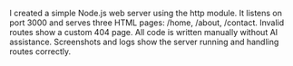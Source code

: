 I created a simple Node.js web server using the http module. 
It listens on port 3000 and serves three HTML pages: /home, /about, /contact. 
Invalid routes show a custom 404 page. 
All code is written manually without AI assistance. 
Screenshots and logs show the server running and handling routes correctly.
